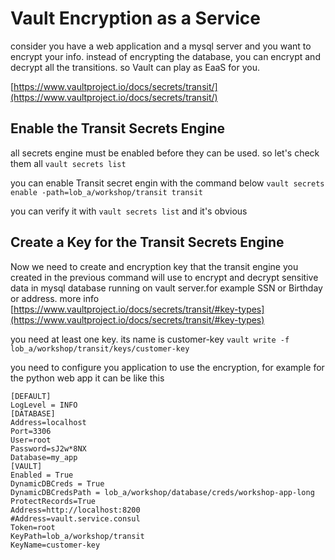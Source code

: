# Vault Encryption as a Service
consider you have a web application and a mysql server and you want to encrypt your info.
instead of encrypting the database, you can encrypt and decrypt all the transitions. so Vault can play as EaaS for you.

[https://www.vaultproject.io/docs/secrets/transit/](https://www.vaultproject.io/docs/secrets/transit/)

## Enable the Transit Secrets Engine
all secrets engine must be enabled before they can be used. so let's check them all
`vault secrets list`

you can enable Transit secret engin with the command below
`vault secrets enable -path=lob_a/workshop/transit transit`

you can verify it with `vault secrets list` and it's obvious

## Create a Key for the Transit Secrets Engine
Now we need to create and encryption key that the transit engine you created in the previous command will use to encrypt and decrypt sensitive data in mysql database running on vault server.for example SSN or Birthday or address. 
more info [https://www.vaultproject.io/docs/secrets/transit/#key-types](https://www.vaultproject.io/docs/secrets/transit/#key-types)

you need at least one key. its name is customer-key
`vault write -f lob_a/workshop/transit/keys/customer-key`

you need to configure you application to use the encryption, for example for the python web app it can be like this 
```
[DEFAULT]
LogLevel = INFO
[DATABASE]
Address=localhost
Port=3306
User=root
Password=sJ2w*8NX
Database=my_app
[VAULT]
Enabled = True
DynamicDBCreds = True
DynamicDBCredsPath = lob_a/workshop/database/creds/workshop-app-long
ProtectRecords=True
Address=http://localhost:8200
#Address=vault.service.consul
Token=root
KeyPath=lob_a/workshop/transit
KeyName=customer-key



```